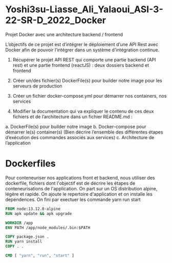 # Yoshi3su-Liasse_Ali_Yalaoui_ASI-3-22-SR-D_2022_Docker
Projet Docker avec une architecture backend / frontend

L’objectifs de ce projet est d’intégrer le déploiement d’une API Rest avec Docker afin de pouvoir
l’intégrer dans un système d’intégration continue.

1. Récupérer le projet API REST qui comporte une partie backend (API rest) et une partie
frontend (reactJS) : deux dossiers backend et frontend

2. Créer un/des fichier(s) DockerFile(s) pour builder notre image pour les serveurs de
production

3. Créer un fichier docker-compose.yml pour démarrer nos containers, nos services
4. Modifier la documentation qui va expliquer le contenu de ces deux fichiers et de
l’architecture dans un fichier README.md :
  
  a. DockerFile(s) pour builder notre image
  b. Docker-compose pour démarrer le(s) container(s) (Bien décrire l’ensemble des
  différentes étapes d’exécution des commandes associés aux services)
  c. Architecture de l’application
  
  # Dockerfiles
  
Pour conteneuriser nos applications front et backend, nous utiliser des dockerfile, fichiers dont l'objectif est de décrire les étapes de conteneurisations de l'application. On part sur un OS distribution alpine, légère et rapide. On ajoute le repertoire d'application et on installe les dependences. On fini par exectuer les commande yarn run start
  
```Dockerfile
FROM node:13.12.0-alpine
RUN apk update && apk upgrade

WORKDIR /app
ENV PATH /app/node_modules/.bin:$PATH

COPY package.json .
RUN yarn install
COPY . .

CMD [ "yarn", "run", "start" ]
```



